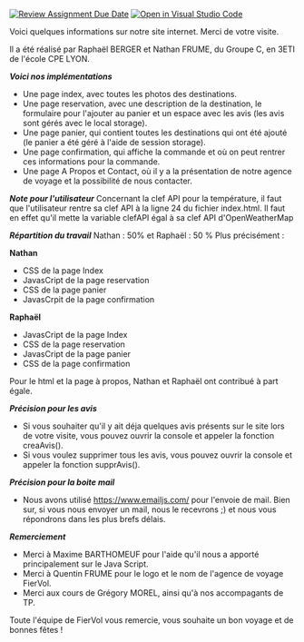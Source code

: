 [![Review Assignment Due Date](https://classroom.github.com/assets/deadline-readme-button-24ddc0f5d75046c5622901739e7c5dd533143b0c8e959d652212380cedb1ea36.svg)](https://classroom.github.com/a/d6404dBr)
[![Open in Visual Studio Code](https://classroom.github.com/assets/open-in-vscode-718a45dd9cf7e7f842a935f5ebbe5719a5e09af4491e668f4dbf3b35d5cca122.svg)](https://classroom.github.com/online_ide?assignment_repo_id=12343941&assignment_repo_type=AssignmentRepo)


Voici quelques informations sur notre site internet. Merci de votre visite.  


Il a été réalisé par Raphaël BERGER et Nathan FRUME, du Groupe C, en 3ETI de l'école CPE LYON.

_____________________________________________Voici nos implémentations_____________________________________________
- Une page index, avec toutes les photos des destinations.
- Une page reservation, avec une description de la destination, le formulaire pour l'ajouter au panier et un espace avec les avis (les avis sont gérés avec le local storage).
- Une page panier, qui contient toutes les destinations qui ont été ajouté (le panier a été géré à l'aide de session storage).
- Une page confirmation, qui affiche la commande et où on peut rentrer ces informations pour la commande.
- Une page A Propos et Contact, où il y a la présentation de notre agence de voyage et la possibilité de nous contacter.


_____________________________________________Note pour l'utilisateur_____________________________________________
Concernant la clef API pour la température, il faut que l'utilisateur rentre sa clef API à la ligne 24 du fichier index.html. Il faut en effet qu'il mette la variable clefAPI égal à sa clef API d'OpenWeatherMap

_____________________________________________Répartition du travail_____________________________________________ 
Nathan : 50% et Raphaël : 50 %
Plus précisément : 

__Nathan__
- CSS de la page Index
- JavasCript de la page reservation
- CSS de la page panier
- JavasCrpit de la page confirmation

__Raphaël__
- JavasCript de la page Index
- CSS de la page reservation
- JavasCript de la page panier
- CSS de la page confirmation

Pour le html et la page à propos, Nathan et Raphaël ont contribué à part égale.

_____________________________________________Précision pour les avis_____________________________________________
- Si vous souhaiter qu'il y ait déja quelques avis présents sur le site lors de votre visite, vous pouvez ouvrir la console et appeler la fonction creaAvis().
- Si vous voulez supprimer tous les avis, vous pouvez ouvrir la console et appeler la fonction supprAvis().

_____________________________________________Précision pour la boite mail_____________________________________________
- Nous avons utilisé https://www.emailjs.com/ pour l'envoie de mail. Bien sur, si vous nous envoyer un mail, nous le recevrons ;)
et nous vous répondrons dans les plus brefs délais.

_____________________________________________Remerciement_____________________________________________
- Merci à Maxime BARTHOMEUF pour l'aide qu'il nous a apporté principalement sur le Java Script.
- Merci à Quentin FRUME pour le logo et le nom de l'agence de voyage FierVol.
- Merci aux cours de Grégory MOREL, ainsi qu'à nos accompagants de TP.


Toute l'équipe de FierVol vous remercie, vous souhaite un bon voyage et de bonnes fêtes !